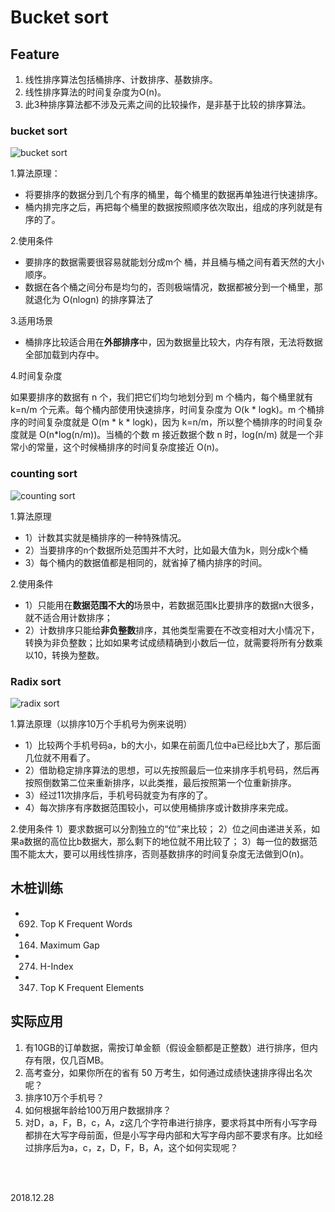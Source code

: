 # Bucket sort 




## Feature 

1. 线性排序算法包括桶排序、计数排序、基数排序。
2. 线性排序算法的时间复杂度为O(n)。
3. 此3种排序算法都不涉及元素之间的比较操作，是非基于比较的排序算法。

### bucket sort 

![bucket sort](https://i.imgur.com/JMHrAmO.jpg)

1.算法原理：

* 将要排序的数据分到几个有序的桶里，每个桶里的数据再单独进行快速排序。
* 桶内排完序之后，再把每个桶里的数据按照顺序依次取出，组成的序列就是有序的了。

2.使用条件

* 要排序的数据需要很容易就能划分成m个
桶，并且桶与桶之间有着天然的大小顺序。
* 数据在各个桶之间分布是均匀的，否则极端情况，数据都被分到一个桶里，那就退化为 O(nlogn) 的排序算法了

3.适用场景

* 桶排序比较适合用在**外部排序**中，因为数据量比较大，内存有限，无法将数据全部加载到内存中。

4.时间复杂度

如果要排序的数据有 n 个，我们把它们均匀地划分到 m 个桶内，每个桶里就有 k=n/m 个元素。每个桶内部使用快速排序，时间复杂度为 O(k * logk)。m 个桶排序的时间复杂度就是 O(m * k * logk)，因为 k=n/m，所以整个桶排序的时间复杂度就是 O(n*log(n/m))。当桶的个数 m 接近数据个数 n 时，log(n/m) 就是一个非常小的常量，这个时候桶排序的时间复杂度接近 O(n)。

### counting sort

![counting sort](https://i.imgur.com/iLxyDm9.jpg)

1.算法原理

* 1）计数其实就是桶排序的一种特殊情况。
* 2）当要排序的n个数据所处范围并不大时，比如最大值为k，则分成k个桶
* 3）每个桶内的数据值都是相同的，就省掉了桶内排序的时间。

2.使用条件

* 1）只能用在**数据范围不大的**场景中，若数据范围k比要排序的数据n大很多，就不适合用计数排序；
* 2）计数排序只能给**非负整数**排序，其他类型需要在不改变相对大小情况下，转换为非负整数；比如如果考试成绩精确到小数后一位，就需要将所有分数乘以10，转换为整数。


### Radix sort 

![radix sort](https://i.imgur.com/Xkn2hXv.jpg)

1.算法原理（以排序10万个手机号为例来说明）

* 1）比较两个手机号码a，b的大小，如果在前面几位中a已经比b大了，那后面几位就不用看了。
* 2）借助稳定排序算法的思想，可以先按照最后一位来排序手机号码，然后再按照倒数第二位来重新排序，以此类推，最后按照第一个位重新排序。
* 3）经过11次排序后，手机号码就变为有序的了。
* 4）每次排序有序数据范围较小，可以使用桶排序或计数排序来完成。

2.使用条件
1）要求数据可以分割独立的“位”来比较；
2）位之间由递进关系，如果a数据的高位比b数据大，那么剩下的地位就不用比较了；
3）每一位的数据范围不能太大，要可以用线性排序，否则基数排序的时间复杂度无法做到O(n)。


## 木桩训练

* 692. Top K Frequent Words
* 164. Maximum Gap
* 274. H-Index
* 347. Top K Frequent Elements



## 实际应用

1.  有10GB的订单数据，需按订单金额（假设金额都是正整数）进行排序，但内存有限，仅几百MB。
2.  高考查分，如果你所在的省有 50 万考生，如何通过成绩快速排序得出名次呢？
3. 排序10万个手机号？
4. 如何根据年龄给100万用户数据排序？
5. 对D，a，F，B，c，A，z这几个字符串进行排序，要求将其中所有小写字母都排在大写字母前面，但是小写字母内部和大写字母内部不要求有序。比如经过排序后为a，c，z，D，F，B，A，这个如何实现呢？


<br>
<br>

2018.12.28